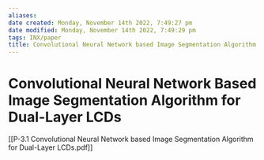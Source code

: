```yaml
---
aliases: 
date created: Monday, November 14th 2022, 7:49:27 pm
date modified: Monday, November 14th 2022, 7:49:29 pm
tags: INX/paper 
title: Convolutional Neural Network based Image Segmentation Algorithm for Dual-Layer LCDs
---
```


# Convolutional Neural Network Based Image Segmentation Algorithm for Dual-Layer LCDs

[[P-3.1 Convolutional Neural Network based Image Segmentation Algorithm for Dual-Layer LCDs.pdf]]

